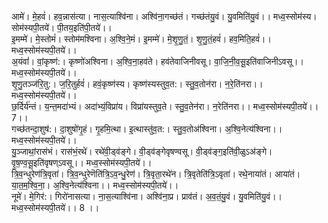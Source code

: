 

  
आमे॑। मे॒हवं॑। हव॒न्नास॑त्या। नास॒त्याश्वि॑ना। अश्वि॑ना॒गच्छ॑तं। गच्छ॑तंयु॒वं। यु॒वमिति॑यु॒वं।। मध्व॒स्सोम॑स्य। सोम॑स्यपी॒तये॑। पी॒तय॒इति॑पी॒तये॑।।  
इ॒मम्मे॑। मे॒स्तोमं॑। स्तोम॑मश्विना। अ॒श्वि॒ने॒मं। इ॒मम्मे॑। मे॒शृ॒णु॒तं॒। शृ॒णु॒तं॒हवं॑। हव॒मिति॒हवं॑।। मध्व॒स्सोम॑स्यपी॒तये॑।।  
अ॒यंवां॑। वां॒कृष्ण॑:। कृष्णो॑अश्विना। अ॒श्वि॒ना॒हव॑ते। हव॑तेवाजिनीवसू। वा॒जि॒नी॒व॒सू॒इति॑वाजिनीऽवसू।। मध्व॒स्सोम॑स्यपी॒तये॑।।  
शृ॒णु॒तञ्ज॑रि॒तु:। ज॒रि॒तुर्हवं॑। हवं॒कृष्ण॑स्य। कृष्ण॑स्यस्तुव॒त:। स्तु॒व॒तोन॑रा। न॒रे॒ति॑नरा।। मध्व॒स्सोम॑स्यपी॒तये॑।।  
छ॒र्दिर्य॑न्तं। य॒न्त॒मदा॑भ्यं। अदा॑भ्यं॒विप्रा॑य। विप्रा॑यस्तुव॒ते। स्तु॒व॒तेन॑रा। न॒रेति॑नरा।। मध्व॒स्सोम॑स्यपी॒तये॑।। 7।।  
गच्छ॑तन्दा॒शुष॑:। दा॒शुषो॑गृ॒हं। गृ॒हमि॒त्था। इ॒त्थास्तु॑व॒त:। स्तु॒व॒तोअ॑श्विना। अ॒श्वि॒नेत्य॑श्विना।। मध्व॒स्सोम॑स्यपी॒तये॑।।  
यु॒ञ्जाथां॒रास॑भं। रास॑भं॒रथे॑। रथे॑वी॒ड्व॑ङ्गे। वी॒ड्व॑ङ्गेवृषण्वसू। वी॒ड्व॑ङ्ग॒इति॑वी॒ळुऽअ॑ङ्गे। वृ॒ष॒ण्व॒सू॒इति॑वृषण्ऽवसू।। मध्व॒स्सोम॑स्यपी॒तये॑।।  
त्रि॒व॒न्धुरेण॑त्रि॒वृता॑। त्रि॒व॒न्धुरेणॆति॑त्रि॒ऽव॒न्धु॒रेण॑। त्रि॒वृता॒रथे॑न। त्रि॒वृतेति॑त्रि॒ऽवृता॑। रथे॒नाया॑तं। आया॑तं। या॒त॒म॒श्वि॒ना॒। अ॒श्वि॒नेत्य॑श्विना।। मध्व॒स्सोम॑स्यपी॒तये॑।।  
नूमे॑। मे॒गिर॑:। गिरो॑नासत्या। ना॒स॒त्याश्वि॑ना। अश्वि॑ना॒प्र। प्राव॑तं। अ॒व॒तं॒यु॒वं। यु॒वमिति॑यु॒वं।। मध्व॒स्सोम॑स्यपी॒तये॑।। 8 ।।  

